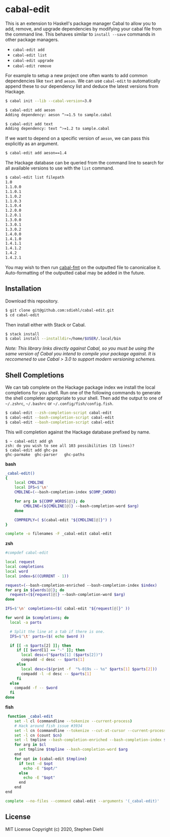 cabal-edit
==========

This is an extension to Haskell's package manager Cabal to allow you to add,
remove, and upgrade dependencies by modifying your cabal file from the
command line. This behaves similar to  `install --save` commands in other
package managers.

* `cabal-edit add`
* `cabal-edit list`
* `cabal-edit upgrade`
* `cabal-edit remove`

For example to setup a new project one often wants to add common dependencies
like `text` and `aeson`. We can use `cabal-edit` to automatically append these
to our dependency list and deduce the latest versions from Hackage.

```bash
$ cabal init --lib --cabal-version=3.0    

$ cabal-edit add aeson                
Adding dependency: aeson ^>=1.5 to sample.cabal

$ cabal-edit add text 
Adding dependency: text ^>=1.2 to sample.cabal
```

If we want to depend on a specific version of `aeson`, we can pass this
explicitly as an argument.

```bash
$ cabal-edit add aeson==1.4
```

The Hackage database can be queried from the command line to search for all
available versions to use with the `list` command.

```bash
$ cabal-edit list filepath
1.0
1.1.0.0
1.1.0.1
1.1.0.2
1.1.0.3
1.1.0.4
1.2.0.0
1.2.0.1
1.3.0.0
1.3.0.1
1.3.0.2
1.4.0.0
1.4.1.0
1.4.1.1
1.4.1.2
1.4.2
1.4.2.1
```

You may wish to then run [cabal-fmt] on the outputted file to canonicalise it.
Auto-formatting of the outputted cabal may be added in the future.

[cabal-fmt]: https://github.com/phadej/cabal-fmt

Installation
------------

Download this repository.

```bash
$ git clone git@github.com:sdiehl/cabal-edit.git
$ cd cabal-edit
```

Then install either with Stack or Cabal.

```bash
$ stack install 
$ cabal install --installdir=/home/$USER/.local/bin
```

*Note: This library links directly against Cabal, so you must be using the same
version of Cabal you intend to compile your package against. It is reccomened to
use Cabal > 3.0 to support modern versioning schemes.*

Shell Completions
------------------

We can tab complete on the Hackage package index we install the local
completions for you shell. Run one of the following commands to generate the
shell completer appropriate to your shell. Then add the output to one of
`~/.zshrc`, `~/.bashrc` or `~/.config/fish/config.fish`.

```bash
$ cabal-edit --zsh-completion-script cabal-edit
$ cabal-edit --bash-completion-script cabal-edit
$ cabal-edit --bash-completion-script cabal-edit
```

This will completion against the Hackage database prefixed by name.

```
$ ~ cabal-edit add gh
zsh: do you wish to see all 103 possibilities (15 lines)?
$ cabal-edit add ghc-pa
ghc-parmake  ghc-parser   ghc-paths
```

**bash**

```bash
_cabal-edit()
{
    local CMDLINE
    local IFS=$'\n'
    CMDLINE=(--bash-completion-index $COMP_CWORD)

    for arg in ${COMP_WORDS[@]}; do
        CMDLINE=(${CMDLINE[@]} --bash-completion-word $arg)
    done

    COMPREPLY=( $(cabal-edit "${CMDLINE[@]}") )
}

complete -o filenames -F _cabal-edit cabal-edit
```

**zsh**

```bash
#compdef cabal-edit

local request
local completions
local word
local index=$((CURRENT - 1))

request=(--bash-completion-enriched --bash-completion-index $index)
for arg in ${words[@]}; do
  request=(${request[@]} --bash-completion-word $arg)
done

IFS=$'\n' completions=($( cabal-edit "${request[@]}" ))

for word in $completions; do
  local -a parts

  # Split the line at a tab if there is one.
  IFS=$'\t' parts=($( echo $word ))

  if [[ -n $parts[2] ]]; then
     if [[ $word[1] == "-" ]]; then
       local desc=("$parts[1] ($parts[2])")
       compadd -d desc -- $parts[1]
     else
       local desc=($(print -f  "%-019s -- %s" $parts[1] $parts[2]))
       compadd -l -d desc -- $parts[1]
     fi
  else
    compadd -f -- $word
  fi
done
```

**fish**

```bash
 function _cabal-edit
    set -l cl (commandline --tokenize --current-process)
    # Hack around fish issue #3934
    set -l cn (commandline --tokenize --cut-at-cursor --current-process)
    set -l cn (count $cn)
    set -l tmpline --bash-completion-enriched --bash-completion-index $cn
    for arg in $cl
      set tmpline $tmpline --bash-completion-word $arg
    end
    for opt in (cabal-edit $tmpline)
      if test -d $opt
        echo -E "$opt/"
      else
        echo -E "$opt"
      end
    end
end

complete --no-files --command cabal-edit --arguments '(_cabal-edit)'
```

License
-------

MIT License
Copyright (c) 2020, Stephen Diehl
